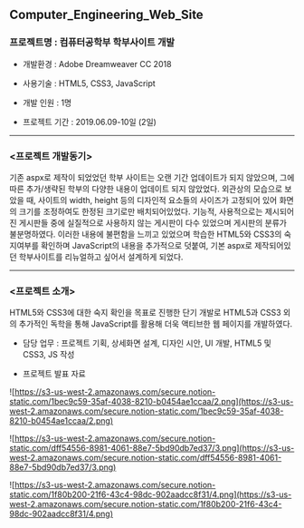 ## Computer_Engineering_Web_Site
### 프로젝트명 : 컴퓨터공학부 학부사이트 개발

- 개발환경 : Adobe Dreamweaver CC 2018
- 사용기술 : HTML5, CSS3, JavaScript

- 개발 인원 : 1명
- 프로젝트 기간 :  2019.06.09-10일 (2일)

---

### <프로젝트 개발동기>

기존 aspx로 제작이 되었었던 학부 사이트는 오랜 기간 업데이트가 되지 않았으며, 그에 따른 추가/생략된 학부의 다양한 내용이 업데이트 되지 않았었다. 외관상의 모습으로 보았을 때, 사이트의 width, height 등의 디자인적 요소들의 사이즈가 고정되어 있어 화면의 크기를 조정하여도 한정된 크기로만 배치되어있었다. 기능적, 사용적으로는 제시되어진 게시판들 중에 실질적으로 사용하지 않는 게시판이 다수 있었으며 게시판의 분류가 불분명하였다. 이러한 내용에 불편함을 느끼고 있었으며 학습한 HTML5와 CSS3의 숙지여부를 확인하며 JavaScript의 내용을 추가적으로 덧붙여, 기본 aspx로 제작되어있던 학부사이트를 리뉴얼하고 싶어서 설계하게 되었다.

---

### <프로젝트 소개>

HTML5와 CSS3에 대한 숙지 확인을 목표로 진행한 단기 개발로 HTML5과 CSS3 외의 추가적인 독학을 통해 JavaScript를 활용해 더욱 액티브한 웹 페이지를 개발하였다.

- 담당 업무 : 프로젝트 기획, 상세화면 설계, 디자인 시안, UI 개발, HTML5 및 CSS3, JS 작성

- 프로젝트 발표 자료

![https://s3-us-west-2.amazonaws.com/secure.notion-static.com/1bec9c59-35af-4038-8210-b0454ae1ccaa/2.png](https://s3-us-west-2.amazonaws.com/secure.notion-static.com/1bec9c59-35af-4038-8210-b0454ae1ccaa/2.png)

![https://s3-us-west-2.amazonaws.com/secure.notion-static.com/dff54556-8981-4061-88e7-5bd90db7ed37/3.png](https://s3-us-west-2.amazonaws.com/secure.notion-static.com/dff54556-8981-4061-88e7-5bd90db7ed37/3.png)

![https://s3-us-west-2.amazonaws.com/secure.notion-static.com/1f80b200-21f6-43c4-98dc-902aadcc8f31/4.png](https://s3-us-west-2.amazonaws.com/secure.notion-static.com/1f80b200-21f6-43c4-98dc-902aadcc8f31/4.png)
